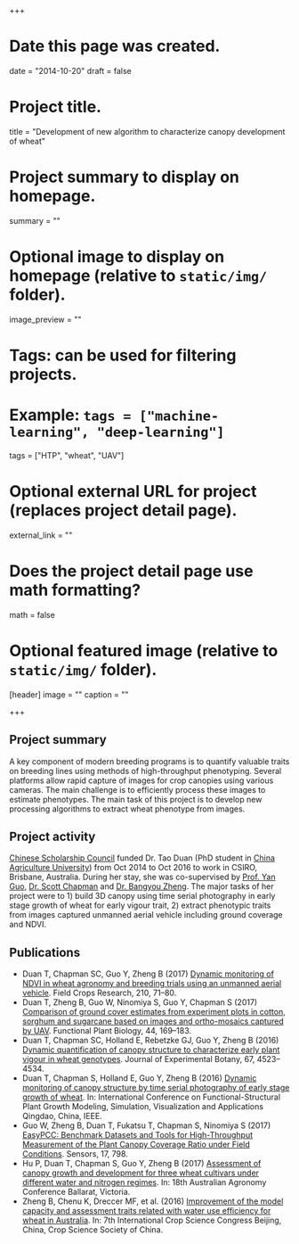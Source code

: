 +++
# Date this page was created.
date = "2014-10-20"
draft = false
# Project title.
title = "Development of new algorithm to characterize canopy development of wheat"

# Project summary to display on homepage.
summary = ""

# Optional image to display on homepage (relative to `static/img/` folder).
image_preview = ""

# Tags: can be used for filtering projects.
# Example: `tags = ["machine-learning", "deep-learning"]`
tags = ["HTP", "wheat", "UAV"]

# Optional external URL for project (replaces project detail page).
external_link = ""

# Does the project detail page use math formatting?
math = false

# Optional featured image (relative to `static/img/` folder).
[header]
image = ""
caption = ""

+++


## Project summary

A key component of modern breeding programs is to quantify valuable traits on breeding lines using methods of high-throughput phenotyping. Several platforms allow rapid capture of images for crop canopies using various cameras. The main challenge is to efficiently process these images to estimate phenotypes. The main task of this project is to develop new processing algorithms to extract wheat phenotype from images. 


## Project activity
[Chinese Scholarship Council](http://en.csc.edu.cn/) funded Dr. Tao Duan (PhD student in [China Agriculture University](http://www.cau.edu.cn/)) from Oct 2014 to Oct 2016 to work in CSIRO, Brisbane, Australia. During her stay, she was co-supervised by [Prof. Yan Guo](http://zihuan1.cau.edu.cn/art/2012/3/9/art_4420_105360.html), [Dr. Scott Chapman](http://people.csiro.au/C/S/Scott-Chapman) and [Dr. Bangyou Zheng](/). The major tasks of her project were to 1) build 3D canopy using time serial photography in early stage growth of wheat for early vigour trait, 2) extract phenotypic traits from images captured unmanned aerial vehicle including ground coverage and NDVI.  


## Publications

* Duan T, Chapman SC, Guo Y, Zheng B (2017) [Dynamic monitoring of NDVI in wheat agronomy and breeding trials using an unmanned aerial vehicle](/publication/2017-uva-ndvi/). Field Crops Research, 210, 71–80.
* Duan T, Zheng B, Guo W, Ninomiya S, Guo Y, Chapman S (2017) [Comparison of ground cover estimates from experiment plots in cotton, sorghum and sugarcane based on images and ortho-mosaics captured by UAV](/publication/2016-uva-coverage/). Functional Plant Biology, 44, 169–183.
* Duan T, Chapman SC, Holland E, Rebetzke GJ, Guo Y, Zheng B (2016) [Dynamic quantification of canopy structure to characterize early plant vigour in wheat genotypes](/publication/2016-early-vigour/). Journal of Experimental Botany, 67, 4523–4534.
* Duan T, Chapman S, Holland E, Guo Y, Zheng B (2016) [Dynamic monitoring of canopy structure by time serial photography of early stage growth of wheat](/publication/2016-fspma-earlyvigour/). In: International Conference on Functional-Structural Plant Growth Modeling, Simulation, Visualization and Applications Qingdao, China, IEEE.
* Guo W, Zheng B, Duan T, Fukatsu T, Chapman S, Ninomiya S (2017) [EasyPCC: Benchmark Datasets and Tools for High-Throughput Measurement of the Plant Canopy Coverage Ratio under Field Conditions](/publication/2017-sensors-easypccmd/). Sensors, 17, 798.
* Hu P, Duan T, Chapman S, Guo Y, Zheng B (2017) [Assessment of canopy growth and development for three wheat cultivars under different water and nitrogen regimes](/publication/2017-agronomy-canopyheight/). In: 18th Australian Agronomy Conference Ballarat, Victoria.
* Zheng B, Chenu K, Dreccer MF, et al. (2016) [Improvement of the model capacity and assessment traits related with water use efficiency for wheat in Australia](/publication/2016-icsc-traitmod/). In: 7th International Crop Science Congress Beijing, China, Crop Science Society of China.

